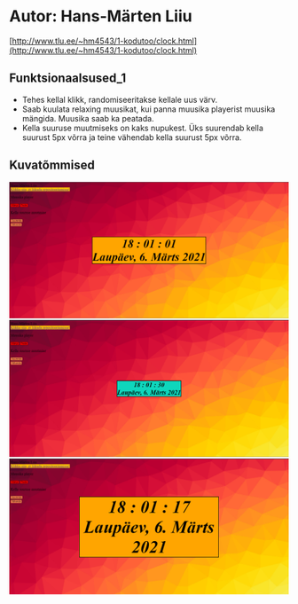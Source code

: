 # Autor: Hans-Märten Liiu
 [http://www.tlu.ee/~hm4543/1-kodutoo/clock.html](http://www.tlu.ee/~hm4543/1-kodutoo/clock.html)

## Funktsionaalsused_1
* Tehes kellal klikk, randomiseeritakse kellale uus värv.
* Saab kuulata relaxing muusikat, kui panna muusika playerist muusika mängida. Muusika saab ka peatada.
* Kella suuruse muutmiseks on kaks nupukest. Üks suurendab kella suurust 5px võrra ja teine vähendab kella suurust 5px võrra.

## Kuvatõmmised
![Source code](screenshots/pilt1.png)
![Source code](screenshots/pilt2.png)
![Source code](screenshots/pilt3.png)